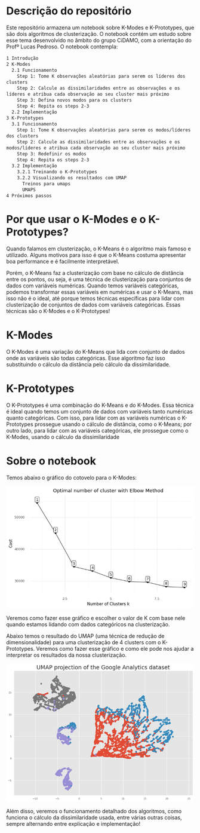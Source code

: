 # Descrição do repositório

Este repositório armazena um notebook sobre K-Modes e K-Prototypes, que são dois algoritmos de clusterização. O notebook contém um estudo sobre esse tema desenvolvido no âmbito do grupo CiDAMO, com a orientação do Profº Lucas Pedroso. O notebook contempla:

```
1 Introdução
2 K-Modes
  2.1 Funcionamento
    Step 1: Tome K observações aleatórias para serem os líderes dos clusters
    Step 2: Calcule as dissimilaridades entre as observações e os líderes e atribua cada observação ao seu cluster mais próximo
    Step 3: Defina novos modos para os clusters
    Step 4: Repita os steps 2-3
  2.2 Implementação
3 K-Prototypes
  3.1 Funcionamento
    Step 1: Tome K observações aleatórias para serem os modos/líderes dos clusters
    Step 2: Calcule as dissimilaridades entre as observações e os modos/líderes e atribua cada observação ao seu cluster mais próximo
    Step 3: Redefinir os modos
    Step 4: Repita os steps 2-3
  3.2 Implementação
    3.2.1 Treinando o K-Prototypes
    3.2.2 Visualizando os resultados com UMAP
      Treinos para umaps
      UMAPS
4 Próximos passos
```

# Por que usar o K-Modes e o K-Prototypes?

Quando falamos em clusterização, o K-Means é o algoritmo mais famoso e utilizado. Alguns motivos para isso é que o K-Means costuma apresentar boa performance e é facilmente interpretável.

Porém, o K-Means faz a clusterização com base no cálculo de distância entre os pontos, ou seja, é uma técnica de clusterização para conjuntos de dados com variáveis numéricas. Quando temos variáveis categóricas, podemos transformar essas variáveis em numéricas e usar o K-Means, mas isso não é o ideal, até porque temos técnicas específicas para lidar com clusterização de conjuntos de dados com variáveis categóricas. Essas técnicas são o K-Modes e o K-Prototypes!

# K-Modes

O K-Modes é uma variação do K-Means que lida com conjunto de dados onde as variáveis são todas categóricas. Esse algoritmo faz isso substituindo o cálculo da distância pelo cálculo da dissimilaridade.

# K-Prototypes

O K-Prototypes é uma combinação do K-Means e do K-Modes. Essa técnica é ideal quando temos um conjunto de dados com variáveis tanto numéricas quanto categóricas. Com isso, para lidar com as variáveis numéricas o K-Prototypes prossegue usando o cálculo de distância, como o K-Means; por outro lado, para lidar com as variáveis categóricas, ele prossegue como o K-Modes, usando o cálculo da dissimilaridade

# Sobre o notebook

Temos abaixo o gráfico do cotovelo para o K-Modes:

![K-modes Elbow Plot](imagens/elbow_kmodes.png "K-modes Elbow Plot")

Veremos como fazer esse gráfico e escolher o valor de K com base nele quando estamos lidando com dados categóricos na clusterização.

Abaixo temos o resultado do UMAP (uma técnica de redução de dimensionalidade) para uma clusterização de 4 clusters com o K-Prototypes. Veremos como fazer esse gráfico e como ele pode nos ajudar a interpretar os resultados da nossa clusterização.

![UMAP com K-Prototypes](imagens/umap4clusters.png "UMAP com K-Prototypes")

Além disso, veremos o funcionamento detalhado dos algoritmos, como funciona o cálculo da dissimilaridade usada, entre várias outras coisas, sempre alternando entre explicação e implementação!
